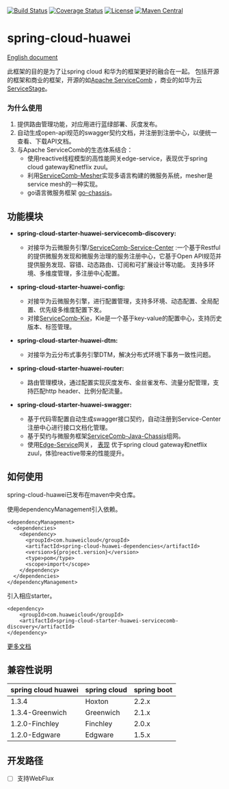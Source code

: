 [![Build Status](https://travis-ci.org/huaweicloud/spring-cloud-huawei.svg?branch=master)](https://travis-ci.org/huaweicloud/spring-cloud-huawei)
[![Coverage Status](https://coveralls.io/repos/github/huaweicloud/spring-cloud-huawei/badge.svg?branch=master)](https://coveralls.io/github/huaweicloud/spring-cloud-huawei?branch=master)
[![License](https://img.shields.io/badge/license-Apache%202-4EB1BA.svg)](https://www.apache.org/licenses/LICENSE-2.0.html)
[![Maven Central](https://maven-badges.herokuapp.com/maven-central/com.huaweicloud/spring-cloud-huawei/badge.svg)](https://search.maven.org/search?q=g:com.huaweicloud%20AND%20a:spring-cloud-huawei-dependencies) 

# spring-cloud-huawei

[English document](https://github.com/huaweicloud/spring-cloud-huawei)

此框架的目的是为了让spring cloud 和华为的框架更好的融合在一起。
包括开源的框架和商业的框架，开源的如[Apache ServiceComb](http://servicecomb.apache.org)
，商业的如华为云[ServiceStage](https://www.huaweicloud.com/product/servicestage.html)。

### 为什么使用
 1. 提供路由管理功能，对应用进行蓝绿部署、灰度发布。
 2. 自动生成open-api规范的swagger契约文档，并注册到注册中心，以便统一查看、下载API文档。
 3. 与Apache ServiceComb的生态体系结合：
     - 使用reactive线程模型的高性能网关edge-service，表现优于spring cloud gateway和netflix zuul。
     - 利用[ServiceComb-Mesher](https://github.com/apache/servicecomb-mesher)实现多语言构建的微服务系统，mesher是service mesh的一种实现。
     - go语言微服务框架 [go-chassis](https://github.com/go-chassis/go-chassis)。


## 功能模块

 * **spring-cloud-starter-huawei-servicecomb-discovery:**
     * 对接华为云微服务引擎/[ServiceComb-Service-Center](https://github.com/apache/servicecomb-service-center)
 :一个基于Restful的提供微服务发现和微服务治理的服务注册中心，它基于Open API规范并提供服务发现、容错、动态路由、订阅和可扩展设计等功能。
 支持多环境、多维度管理，多注册中心配置。

 * **spring-cloud-starter-huawei-config:**
     * 对接华为云微服务引擎，进行配置管理，支持多环境、动态配置、全局配置、优先级多维度配置下发。
     * 对接[ServiceComb-Kie](https://github.com/apache/servicecomb-kie)，Kie是一个基于key-value的配置中心，支持历史版本、标签管理。

 * **spring-cloud-starter-huawei-dtm:**
     * 对接华为云分布式事务引擎DTM，解决分布式环境下事务一致性问题。

 * **spring-cloud-starter-huawei-router:**
     * 路由管理模块，通过配置实现灰度发布、金丝雀发布、流量分配管理，支持匹配http header、比例分配流量。

 * **spring-cloud-starter-huawei-swagger:**
     * 基于代码零配置自动生成swagger接口契约，自动注册到Service-Center注册中心进行接口文档化管理。
     * 基于契约与微服务框架[ServiceComb-Java-Chassis](https://github.com/apache/servicecomb-java-chassis)组网。
     * 使用[Edge-Service](https://support.huaweicloud.com/bestpractice-servicestage/servicestage_bestpractice_0111.html)网关，
 [表现](https://github.com/AngLi2/api-gateway-benchmark/blob/master/Spring%20Cloud%20Gateway%2C%20Zuul%2C%20Edge%20Service%20%E6%80%A7%E8%83%BD%E5%AF%B9%E6%AF%94.md)
 优于spring cloud gateway和netflix zuul，体验reactive带来的性能提升。

## 如何使用
spring-cloud-huawei已发布在maven中央仓库。

使用dependencyManagement引入依赖。

    <dependencyManagement>
      <dependencies>
        <dependency>
          <groupId>com.huaweicloud</groupId>
          <artifactId>spring-cloud-huawei-dependencies</artifactId>
          <version>${project.version}</version>
          <type>pom</type>
          <scope>import</scope>
        </dependency>
      </dependencies>
    </dependencyManagement>
    
引入相应starter。

    <dependency>
        <groupId>com.huaweicloud</groupId>
        <artifactId>spring-cloud-starter-huawei-servicecomb-discovery</artifactId>
    </dependency>
    
[更多文档](https://support.huaweicloud.com/devg-servicestage/cse_java_0054.html)

## 兼容性说明

| spring cloud huawei | spring cloud | spring boot |
| ------------------- | ------------ | ----------- |
| 1.3.4               | Hoxton       | 2.2.x       |
| 1.3.4-Greenwich     | Greenwich    | 2.1.x       |
| 1.2.0-Finchley      | Finchley     | 2.0.x       |
| 1.2.0-Edgware       | Edgware      | 1.5.x       |

## 开发路径
- [ ] 支持WebFlux

